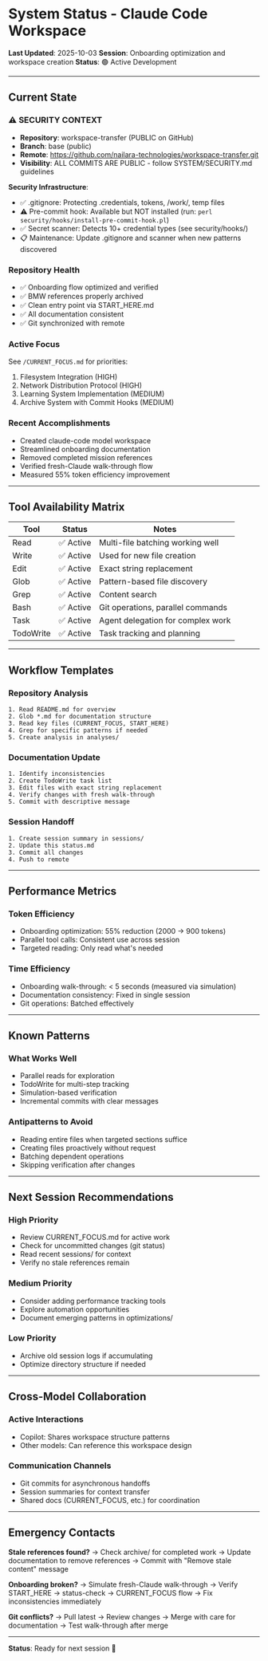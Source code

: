 # System Status - Claude Code Workspace

**Last Updated**: 2025-10-03
**Session**: Onboarding optimization and workspace creation
**Status**: 🟢 Active Development

---

## Current State

### ⚠️ SECURITY CONTEXT
- **Repository**: workspace-transfer (PUBLIC on GitHub)
- **Branch**: base (public)
- **Remote**: https://github.com/nailara-technologies/workspace-transfer.git
- **Visibility**: ALL COMMITS ARE PUBLIC - follow SYSTEM/SECURITY.md guidelines

**Security Infrastructure**:
- ✅ .gitignore: Protecting .credentials, tokens, /work/, temp files
- ⚠️ Pre-commit hook: Available but NOT installed (run: `perl security/hooks/install-pre-commit-hook.pl`)
- ✅ Secret scanner: Detects 10+ credential types (see security/hooks/)
- 📋 Maintenance: Update .gitignore and scanner when new patterns discovered

### Repository Health
- ✅ Onboarding flow optimized and verified
- ✅ BMW references properly archived
- ✅ Clean entry point via START_HERE.md
- ✅ All documentation consistent
- ✅ Git synchronized with remote

### Active Focus
See `/CURRENT_FOCUS.md` for priorities:
1. Filesystem Integration (HIGH)
2. Network Distribution Protocol (HIGH)
3. Learning System Implementation (MEDIUM)
4. Archive System with Commit Hooks (MEDIUM)

### Recent Accomplishments
- Created claude-code model workspace
- Streamlined onboarding documentation
- Removed completed mission references
- Verified fresh-Claude walk-through flow
- Measured 55% token efficiency improvement

---

## Tool Availability Matrix

| Tool | Status | Notes |
|------|--------|-------|
| Read | ✅ Active | Multi-file batching working well |
| Write | ✅ Active | Used for new file creation |
| Edit | ✅ Active | Exact string replacement |
| Glob | ✅ Active | Pattern-based file discovery |
| Grep | ✅ Active | Content search |
| Bash | ✅ Active | Git operations, parallel commands |
| Task | ✅ Active | Agent delegation for complex work |
| TodoWrite | ✅ Active | Task tracking and planning |

---

## Workflow Templates

### Repository Analysis
```
1. Read README.md for overview
2. Glob *.md for documentation structure
3. Read key files (CURRENT_FOCUS, START_HERE)
4. Grep for specific patterns if needed
5. Create analysis in analyses/
```

### Documentation Update
```
1. Identify inconsistencies
2. Create TodoWrite task list
3. Edit files with exact string replacement
4. Verify changes with fresh walk-through
5. Commit with descriptive message
```

### Session Handoff
```
1. Create session summary in sessions/
2. Update this status.md
3. Commit all changes
4. Push to remote
```

---

## Performance Metrics

### Token Efficiency
- Onboarding optimization: 55% reduction (2000 → 900 tokens)
- Parallel tool calls: Consistent use across session
- Targeted reading: Only read what's needed

### Time Efficiency
- Onboarding walk-through: < 5 seconds (measured via simulation)
- Documentation consistency: Fixed in single session
- Git operations: Batched effectively

---

## Known Patterns

### What Works Well
- Parallel reads for exploration
- TodoWrite for multi-step tracking
- Simulation-based verification
- Incremental commits with clear messages

### Antipatterns to Avoid
- Reading entire files when targeted sections suffice
- Creating files proactively without request
- Batching dependent operations
- Skipping verification after changes

---

## Next Session Recommendations

### High Priority
- Review CURRENT_FOCUS.md for active work
- Check for uncommitted changes (git status)
- Read recent sessions/ for context
- Verify no stale references remain

### Medium Priority
- Consider adding performance tracking tools
- Explore automation opportunities
- Document emerging patterns in optimizations/

### Low Priority
- Archive old session logs if accumulating
- Optimize directory structure if needed

---

## Cross-Model Collaboration

### Active Interactions
- Copilot: Shares workspace structure patterns
- Other models: Can reference this workspace design

### Communication Channels
- Git commits for asynchronous handoffs
- Session summaries for context transfer
- Shared docs (CURRENT_FOCUS, etc.) for coordination

---

## Emergency Contacts

**Stale references found?**
→ Check archive/ for completed work
→ Update documentation to remove references
→ Commit with "Remove stale content" message

**Onboarding broken?**
→ Simulate fresh-Claude walk-through
→ Verify START_HERE → status-check → CURRENT_FOCUS flow
→ Fix inconsistencies immediately

**Git conflicts?**
→ Pull latest
→ Review changes
→ Merge with care for documentation
→ Test walk-through after merge

---

**Status**: Ready for next session 🚀
